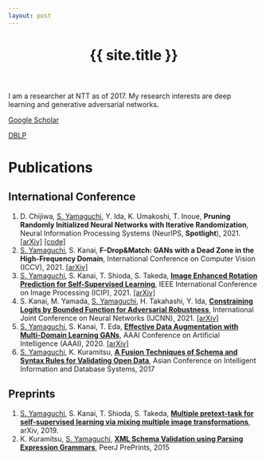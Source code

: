 ```yaml
---
layout: post
---
```



<div class="home">
  <div class="site-header-container">
    <div class="scrim">
      <header class="site-header">
        <h1 class="title">{{ site.title }}</h1>
      </header>
    </div>
  </div>
</div>

I am a researcher at NTT as of 2017.
My research interests are deep learning and generative adversarial networks.

[Google Scholar](https://scholar.google.com/citations?user=_xJYVD0AAAAJ)

[DBLP](https://dblp.org/pid/215/6588.html)

# Publications
## International Conference
1. D. Chijiwa, <u>S. Yamaguchi</u>, Y. Ida, K. Umakoshi, T. Inoue, **Pruning Randomly Initialized Neural Networks with Iterative Randomization**, Neural Information Processing Systems (NeurIPS, **Spotlight**), 2021. [[arXiv]](https://arxiv.org/abs/2106.09269) [[code]](https://github.com/dchiji-ntt/iterand)
2. <u>S. Yamaguchi</u>, S. Kanai, **F-Drop&Match: GANs with a Dead Zone in the High-Frequency Domain**, International Conference on Computer Vision (ICCV), 2021. [[arXiv]](https://arxiv.org/abs/2106.02343)
3. <u>S. Yamaguchi</u>, S. Kanai, T. Shioda, S. Takeda, [**Image Enhanced Rotation Prediction for Self-Supervised Learning**](https://ieeexplore.ieee.org/document/9506132), IEEE International Conference on Image Processing (ICIP), 2021. [[arXiv]](https://arxiv.org/abs/1912.11603)
4. S. Kanai, M. Yamada, <u>S. Yamaguchi</u>, H. Takahashi, Y. Ida, [**Constraining Logits by Bounded Function for Adversarial Robustness**](https://ieeexplore.ieee.org/document/9533777), International Joint Conference on Neural Networks (IJCNN), 2021. [[arXiv]](https://arxiv.org/abs/2010.02558)
5. <u>S. Yamaguchi</u>, S. Kanai, T. Eda, [**Effective Data Augmentation with Multi-Domain Learning GANs**](https://ojs.aaai.org/index.php/AAAI/article/view/6131), AAAI Conference on Artificial Intelligence (AAAI), 2020. [[arXiv]](https://arxiv.org/abs/1912.11597)
6. <u>S. Yamaguchi</u>, K. Kuramitsu, [**A Fusion Techniques of Schema and Syntax Rules for Validating Open Data**](https://link.springer.com/chapter/10.1007/978-3-319-56660-3_37), Asian Conference on Intelligent Information and Database Systems, 2017

## Preprints
1. <u>S. Yamaguchi</u>, S. Kanai, T. Shioda, S. Takeda, [**Multiple pretext-task for self-supervised learning via mixing multiple image transformations**](https://arxiv.org/abs/1912.11603v1), arXiv, 2019.
2. K. Kuramitsu, <u>S. Yamaguchi</u>, [**XML Schema Validation using Parsing Expression Grammars**](https://peerj.com/preprints/1503.pdf), PeerJ PrePrints, 2015